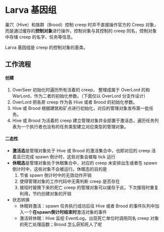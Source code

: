 # Larva 基因组
巢穴（Hive）和族群（Brood）控制 creep 时并不直接操作官方的 Creep 
对象，而是通过缓存的**控制对象**进行操作，控制对象与其控制的 creep 同名，控制对象中存储 creep 的名字、任务等信息。

Larva 基因组是 creep 的控制对象的基类。
## 工作流程
#### 创建
1. OverSeer 初始化时遍历所有活着的 creep， 整理成属于 OverLord 的和 WarLord，作为二者的初始化参数。（下面仅以 OverLord 分支作设计）
2. OverLord 把各房 creep 作为各 Hive 或者 Brood 的初始化参数。
3. Hive 或 Brood 根据建筑和矿点进行初始化，对应的管理对象发布第一批任务。
4. Hive 或 Brood 为活着的 creep 建立管理对象并全部置于激活态，遍历任务列表为一个执行者也没有的任务类型建立对应类型的管理对象。
#### 二态性
* **激活态**是管理对象处于 Hive 或 Brood 的激活集合中，也即对应的 creep 活着且已完成 spawn 倒计时，这些对象会被每 tick 运行
* **休眠态**是管理对象处于休眠集合中，对应的 creep 未安排出生或者在 spawn 倒计时中，这些对象不会被运行。休眠态的目的是
    1. 节省 spawn 倒计时中的无效动作开销
    2. 使得管理对象的工作代码中无需判断 creep 是否存在
    2. 接班时替换下来的死亡 creep 的管理对象可以缓存于此，下次接班时重复利用，节约创建对象的开销
* 状态转换
    * 休眠转激活：spawn 任务执行成功后往 Hive 或者 Brood 的事件队列中加入一个**在spawn倒计时结束时**激活对象的事件
    * 激活转休眠：Hive 监视 EventLog，出现死亡单位时调用同名 creep 对象的死亡处理函数；Brood 怎么获知死人了呢
